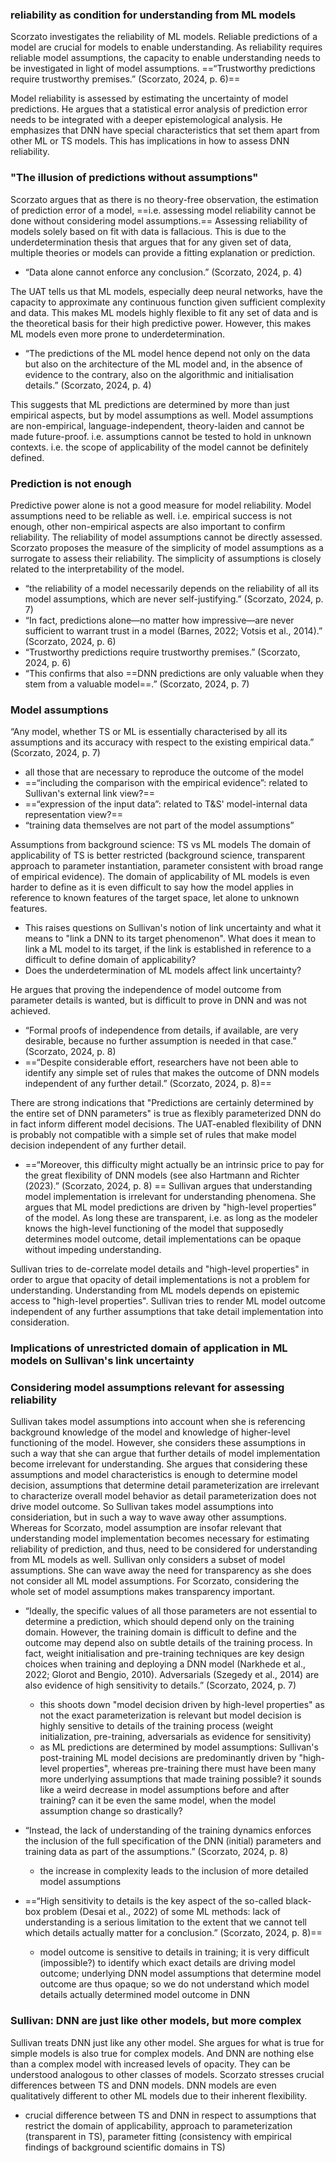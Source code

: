 ### reliability as condition for understanding from ML models
Scorzato investigates the reliability of ML models. Reliable predictions of a model are crucial for  models to enable understanding. As reliability requires reliable model assumptions, the capacity to enable understanding needs to be investigated in light of model assumptions.
==“Trustworthy predictions require trustworthy premises.” (Scorzato, 2024, p. 6)==

Model reliability is assessed by estimating the uncertainty of model predictions. He argues that a statistical error analysis of prediction error needs to be integrated with a deeper epistemological analysis. He emphasizes that DNN have special characteristics that set them apart from other ML or TS models. This has implications in how to assess DNN reliability.

### "The illusion of predictions without assumptions"
Scorzato argues that as there is no theory-free observation, the estimation of prediction error of a model, ==i.e. assessing model reliability cannot be done without considering model assumptions.==
Assessing reliability of models solely based on fit with data is fallacious.
This is due to the underdetermination thesis that argues that for any given set of data, multiple theories or models can provide a fitting explanation or prediction.
- “Data alone cannot enforce any conclusion.” (Scorzato, 2024, p. 4)

The UAT tells us that ML models, especially deep neural networks, have the capacity to approximate any continuous function given sufficient complexity and data. This makes ML models highly flexible to fit any set of data and is the theoretical basis for their high predictive power.
However, this makes ML models even more prone to underdetermination.
- “The predictions of the ML model hence depend not only on the data but also on the architecture of the ML model and, in the absence of evidence to the contrary, also on the algorithmic and initialisation details.” (Scorzato, 2024, p. 4)

This suggests that ML predictions are determined by more than just empirical aspects, but by model assumptions as well.
Model assumptions are non-empirical, language-independent, theory-laiden and cannot be made future-proof. i.e. assumptions cannot be tested to hold in unknown contexts. 
i.e. the scope of applicability of the model cannot be definitely defined.

### Prediction is not enough
Predictive power alone is not a good measure for model reliability. Model assumptions need to be reliable as well. i.e. empirical success is not enough, other non-empirical aspects are also important to confirm reliability.
The reliability of model assumptions cannot be directly assessed. Scorzato proposes the measure of the simplicity of model assumptions as a surrogate to assess their reliability.
The simplicity of assumptions is closely related to the interpretability of the model.
- “the reliability of a model necessarily depends on the reliability of all its model assumptions, which are never self-justifying.” (Scorzato, 2024, p. 7)
- “In fact, predictions alone—no matter how impressive—are never sufficient to warrant trust in a model (Barnes, 2022; Votsis et al., 2014).” (Scorzato, 2024, p. 6)
- “Trustworthy predictions require trustworthy premises.” (Scorzato, 2024, p. 6)
- “This confirms that also ==DNN predictions are only valuable when they stem from a valuable model==.” (Scorzato, 2024, p. 7)


### Model assumptions
“Any model, whether TS or ML is essentially characterised by all its assumptions and its accuracy with respect to the existing empirical data.” (Scorzato, 2024, p. 7)
- all those that are necessary to reproduce the outcome of the model
- ==“including the comparison with the empirical evidence”: related to Sullivan's external link view?==
- ==“expression of the input data”: related to T&S' model-internal data representation view?==
- “training data themselves are not part of the model assumptions”

Assumptions from background science: TS vs ML models
The domain of applicability of TS is better restricted (background science, transparent approach to parameter instantiation, parameter consistent with broad range of empirical evidence). 
The domain of applicability of ML models is even harder to define as it is even difficult to say how the model applies in reference to known features of the target space, let alone to unknown features. 
- This raises questions on Sullivan's notion of link uncertainty and what it means to "link a DNN to its target phenomenon". What does it mean to link a ML model to its target, if the link is established in reference to a difficult to define domain of applicability?
- Does the underdetermination of ML models affect link uncertainty?



He argues that proving the independence of model outcome from parameter details is wanted, but is difficult to prove in DNN and was not achieved. 
- “Formal proofs of independence from details, if available, are very desirable, because no further assumption is needed in that case.” (Scorzato, 2024, p. 8)
- ==“Despite considerable effort, researchers have not been able to identify any simple set of rules that makes the outcome of DNN models independent of any further detail.” (Scorzato, 2024, p. 8)==

There are strong indications that "Predictions are certainly determined by the entire set of DNN parameters" is true as flexibly parameterized DNN do in fact inform different model decisions. The UAT-enabled flexibility of DNN is probably not compatible with a simple set of rules that make model decision independent of any further detail.
- ==“Moreover, this difficulty might actually be an intrinsic price to pay for the great flexibility of DNN models (see also Hartmann and Richter (2023).” (Scorzato, 2024, p. 8) ==
Sullivan argues that understanding model implementation is irrelevant for understanding phenomena. She argues that ML model predictions are driven by "high-level properties" of the model. As long these are transparent, i.e. as long as the modeler knows the high-level functioning of the model that supposedly determines model outcome, detail implementations can be opaque without impeding understanding.


Sullivan tries to de-correlate model details and "high-level properties" in order to argue that opacity of detail implementations is not a problem for understanding. Understanding from ML models depends on epistemic access to "high-level properties". Sullivan tries to render ML model outcome independent of any further assumptions that take detail implementation into consideration.





### Implications of unrestricted domain of application in ML models on Sullivan's link uncertainty


### Considering model assumptions relevant for assessing reliability
Sullivan takes model assumptions into account when she is referencing background knowledge of the model and knowledge of higher-level functioning of the model. However, she considers these assumptions in such a way that she can argue that further details of model implementation become irrelevant for understanding. She argues that considering these assumptions and model characteristics is enough to determine model decision, assumptions that determine detail parameterization are irrelevant to characterize overall model behavior as detail parameterization does not drive model outcome. So Sullivan takes model assumptions into consideriation, but in such a way to wave away other assumptions.
Whereas for Scorzato, model assumption are insofar relevant that understanding model implementation becomes necessary for estimating reliability of prediction, and thus, need to be considered for understanding from ML models as well. 
Sullivan only considers a subset of model assumptions. She can wave away the need for transparency as she does not consider all ML model assumptions. For Scorzato, considering the whole set of model assumptions makes transparency important.






- “Ideally, the specific values of all those parameters are not essential to determine a prediction, which should depend only on the training domain. However, the training domain is difficult to define and the outcome may depend also on subtle details of the training process. In fact, weight initialisation and pre-training techniques are key design choices when training and deploying a DNN model (Narkhede et al., 2022; Glorot and Bengio, 2010). Adversarials (Szegedy et al., 2014) are also evidence of high sensitivity to details.” (Scorzato, 2024, p. 7) 
	- this shoots down "model decision driven by high-level properties" as not the exact parameterization is relevant but model decision is highly sensitive to details of the training process (weight initialization, pre-training, adversarials as evidence for sensitivity)
	- as ML predictions are determined by model assumptions: Sullivan's post-training ML model decisions are predominantly driven by "high-level properties", whereas pre-training there must have been many more underlying assumptions that made training possible? it sounds like a weird decrease in model assumptions before and after training? can it be even the same model, when the model assumption change so drastically?
- “Instead, the lack of understanding of the training dynamics enforces the inclusion of the full specification of the DNN (initial) parameters and training data as part of the assumptions.” (Scorzato, 2024, p. 8) 
	- the increase in complexity leads to the inclusion of more detailed model assumptions

- ==“High sensitivity to details is the key aspect of the so-called black-box problem (Desai et al., 2022) of some ML methods: lack of understanding is a serious limitation to the extent that we cannot tell which details actually matter for a conclusion.” (Scorzato, 2024, p. 8)==
	- model outcome is sensitive to details in training; it is very difficult (impossible?) to identify which exact details are driving model outcome; underlying DNN model assumptions that determine model outcome are thus opaque; so we do not understand which model details actually determined model outcome in DNN




### Sullivan: DNN are just like other models, but more complex
Sullivan treats DNN just like any other model. She argues for what is true for simple models is also true for complex models. And DNN are nothing else than a complex model with increased levels of opacity. They can be understood analogous to other classes of models.
Scorzato stresses crucial differences between TS and DNN models. DNN models are even qualitatively different to other ML models due to their inherent flexibility.
- crucial difference between TS and DNN in respect to assumptions that restrict the domain of applicability, approach to parameterization (transparent in TS), parameter fitting (consistency with empirical findings of background scientific domains in TS)
